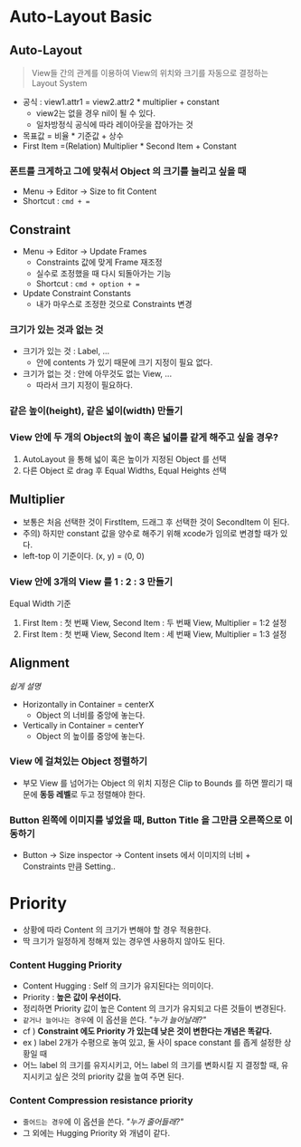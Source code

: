 # Auto-Layout Basic

## Auto-Layout

> View들 간의 관계를 이용하여 View의 위치와 크기를 자동으로 결정하는 Layout System

- 공식 : view1.attr1 = view2.attr2 * multiplier + constant
    - view2는 없을 경우 nil이 될 수 있다.
    - 일차방정식 공식에 따라 레이아웃을 잡아가는 것
- 목표값 = 비율 * 기준값 + 상수
- First Item =(Relation) Multiplier * Second Item + Constant

### 폰트를 크게하고 그에 맞춰서 Object 의 크기를 늘리고 싶을 때

- Menu -> Editor -> Size to fit Content
- Shortcut : `cmd + =`

## Constraint

- Menu -> Editor -> Update Frames
    - Constraints 값에 맞게 Frame 재조정
    - 실수로 조정했을 때 다시 되돌아가는 기능
    - Shortcut : `cmd + option + =`
- Update Constraint Constants
    - 내가 마우스로 조정한 것으로 Constraints 변경

### 크기가 있는 것과 없는 것

- 크기가 있는 것 : Label, ...
    - 안에 contents 가 있기 때문에 크기 지정이 필요 없다.
- 크기가 없는 것 : 안에 아무것도 없는 View, ...
    - 따라서 크기 지정이 필요하다.

### 같은 높이(height), 같은 넓이(width) 만들기

### View 안에 두 개의 Object의 높이 혹은 넓이를 같게 해주고 싶을 경우?

1. AutoLayout 을 통해 넓이 혹은 높이가 지정된 Object 를 선택
2. 다른 Object 로 drag 후 Equal Widths, Equal Heights 선택

## Multiplier

- 보통은 처음 선택한 것이 FirstItem, 드래그 후 선택한 것이 SecondItem 이 된다.
- 주의) 하지만 constant 값을 양수로 해주기 위해 xcode가 임의로 변경할 때가 있다.
- left-top 이 기준이다. (x, y) = (0, 0)

### View 안에 3개의 View 를 1 : 2 : 3 만들기

Equal Width 기준

1. First Item : 첫 번째 View, Second Item : 두 번째 View, Multiplier = 1:2 설정
2. First Item : 첫 번째 View, Second Item : 세 번째 View, Multiplier = 1:3 설정

## Alignment

*쉽게 설명*

- Horizontally in Container = centerX
    - Object 의 너비를 중앙에 놓는다.
- Vertically in Container = centerY
    - Object 의 높이를 중앙에 놓는다.

### View 에 걸쳐있는 Object 정렬하기

- 부모 View 를 넘어가는 Object 의 위치 지정은 Clip to Bounds 를 하면 짤리기 때문에 **동등 레벨**로 두고 정렬해야 한다.

### Button 왼쪽에 이미지를 넣었을 때, Button Title 을 그만큼 오른쪽으로 이동하기

- Button -> Size inspector -> Content insets 에서 이미지의 너비 + Constraints 만큼 Setting..

# Priority

- 상황에 따라 Content 의 크기가 변해야 할 경우 적용한다.
- 딱 크기가 일정하게 정해져 있는 경우엔 사용하지 않아도 된다.

### Content Hugging Priority

- Content Hugging : Self 의 크기가 유지된다는 의미이다.
- Priority : **높은 값이 우선이다.**
- 정리하면 Priority 값이 높은 Content 의 크기가 유지되고 다른 것들이 변경된다.
- `같거나 늘어나는 경우`에 이 옵션을 쓴다. *"누가 늘어날래?"*
- cf ) **Constraint 에도 Priority 가 있는데 낮은 것이 변한다는 개념은 똑같다.**
- ex ) label 2개가 수평으로 놓여 있고, 둘 사이 space constant 를 좁게 설정한 상황일 때
- 어느 label 의 크기를 유지시키고, 어느 label 의 크기를 변화시킬 지 결정할 때, 유지시키고 싶은 것의 priority 값을 높여 주면 된다.

### Content Compression resistance priority

- `줄어드는 경우`에 이 옵션을 쓴다. *"누가 줄어들래?"*
- 그 외에는 Hugging Priority 와 개념이 같다.